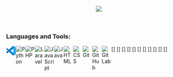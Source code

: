 <p align="center">
  <img src="https://c.tenor.com/pvFJwncehzIAAAAM/hello-there-private-from-penguins-of-madagascar.gif" />
</p>
<br />

### Languages and Tools:

[<img align="left" alt="Visual Studio Code" width="26px" src="https://raw.githubusercontent.com/github/explore/80688e429a7d4ef2fca1e82350fe8e3517d3494d/topics/visual-studio-code/visual-studio-code.png" />]
[<img align="left" alt="Python" width="26px" src="https://cdn.jsdelivr.net/gh/devicons/devicon/icons/python/python-original.svg" />]
[<img align="left" alt="PHP" width="26px" src="https://cdn.jsdelivr.net/gh/devicons/devicon/icons/php/php-original.svg" />]
[<img align="left" alt="Laravel" width="26px" src="https://cdn.jsdelivr.net/gh/devicons/devicon/icons/laravel/laravel-plain-wordmark.svg" />]
[<img align="left" alt="JavaScript" width="26px" src="https://cdn.jsdelivr.net/gh/devicons/devicon/icons/javascript/javascript-original.svg" />]
[<img align="left" alt="Java" width="26px" src="https://cdn.jsdelivr.net/gh/devicons/devicon/icons/java/java-original.svg" />]
[<img align="left" alt="HTML" width="26px" src="https://cdn.jsdelivr.net/gh/devicons/devicon/icons/html5/html5-original-wordmark.svg" />]
[<img align="left" alt="CSS" width="26px" src="https://cdn.jsdelivr.net/gh/devicons/devicon/icons/css3/css3-original-wordmark.svg" />]
[<img align="left" alt="Git" width="26px" src="https://cdn.jsdelivr.net/gh/devicons/devicon/icons/git/git-original.svg" />]
[<img align="left" alt="GitHub" width="26px" src="https://cdn.jsdelivr.net/gh/devicons/devicon/icons/github/github-original.svg" />]
[<img align="left" alt="GitLab" width="26px" src="https://cdn.jsdelivr.net/gh/devicons/devicon/icons/gitlab/gitlab-original.svg" />]

<br />
